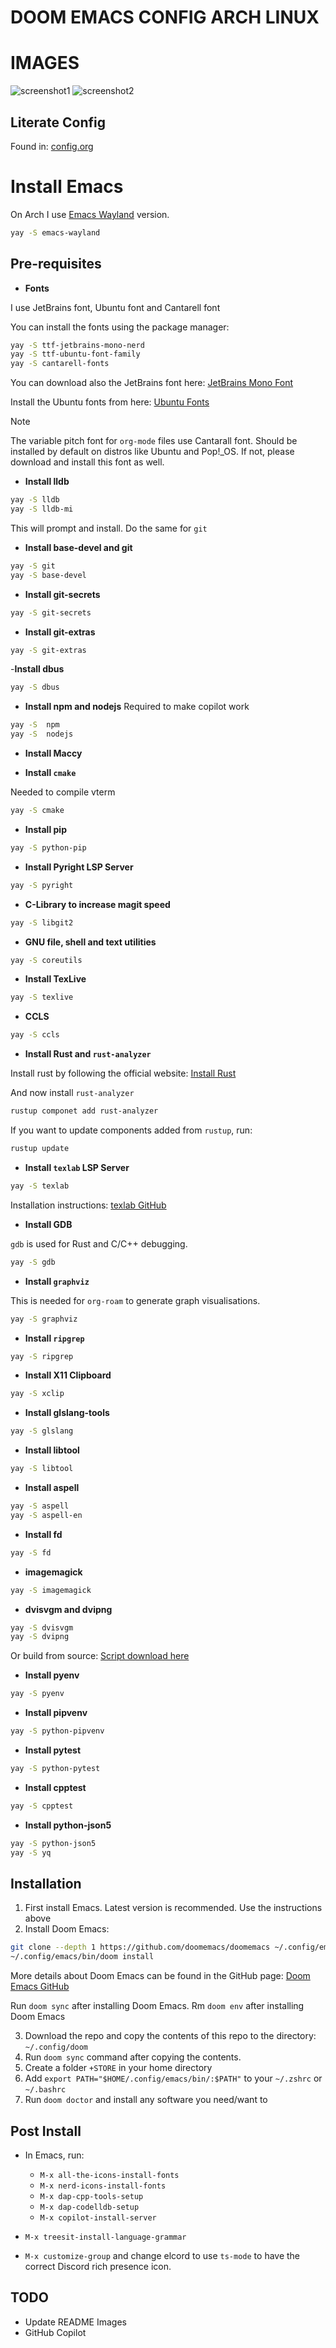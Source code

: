 # DOOM EMACS CONFIG ARCH LINUX

# IMAGES

![screenshot1](./images/screenshot1.png)
![screenshot2](./images/screenshot2.png)

## Literate Config
Found in: [config.org](./config.org)

# Install Emacs
On Arch I use [Emacs Wayland](https://archlinux.org/packages/extra/x86_64/emacs-wayland/) version.

``` bash
yay -S emacs-wayland
```

## Pre-requisites

- **Fonts**

I use JetBrains font, Ubuntu font and Cantarell font

You can install the fonts using the package manager:

``` bash
yay -S ttf-jetbrains-mono-nerd
yay -S ttf-ubuntu-font-family
yay -S cantarell-fonts 
```

You can download also the JetBrains font here: [JetBrains Mono Font](https://www.jetbrains.com/lp/mono/)

Install the Ubuntu fonts from here: [Ubuntu Fonts](https://design.ubuntu.com/font)
> [!NOTE]
> The variable pitch font for `org-mode` files use Cantarall font. Should be installed by default on distros like Ubuntu and Pop!_OS. If not, please download and install this font as well.

- **Install lldb**

``` bash
yay -S lldb
yay -S lldb-mi
```
This will prompt and install. Do the same for `git`

- **Install base-devel and git**

``` bash
yay -S git
yay -S base-devel
```

- **Install git-secrets**

``` bash
yay -S git-secrets
```

- **Install git-extras**

``` bash
yay -S git-extras
```

-**Install dbus**

``` bash
yay -S dbus
```

- **Install npm and nodejs**
Required to make copilot work

``` bash
yay -S  npm
yay -S  nodejs
```

- **Install Maccy**

- **Install `cmake`**

Needed to compile vterm

``` bash
yay -S cmake
```

- **Install pip**

``` bash
yay -S python-pip
```

- **Install Pyright LSP Server**

``` bash
yay -S pyright
```

- **C-Library to increase magit speed**

``` bash
yay -S libgit2
```

- **GNU file, shell and text utilities**

``` bash
yay -S coreutils
```

- **Install TexLive**

``` bash
yay -S texlive
```

- **CCLS**

``` bash
yay -S ccls
```

- **Install Rust and `rust-analyzer`**

Install rust by following the official website: [Install Rust](https://www.rust-lang.org/tools/install)

And now install `rust-analyzer`

``` bash
rustup componet add rust-analyzer
```

If you want to update components added from `rustup`, run:

``` bash
rustup update
```

- **Install `texlab` LSP Server**

``` bash
yay -S texlab
```

Installation instructions: [texlab GitHub](https://github.com/latex-lsp/texlab)

- **Install GDB**

`gdb` is used for Rust and C/C++ debugging.

``` bash
yay -S gdb
```

 - **Install `graphviz`**

This is needed for `org-roam` to generate graph visualisations.

``` bash
yay -S graphviz
```

- **Install `ripgrep`**

``` bash
yay -S ripgrep
```

- **Install X11 Clipboard**

``` bash
yay -S xclip
```

- **Install glslang-tools**

``` bash
yay -S glslang
```

- **Install libtool**

``` bash
yay -S libtool
```

- **Install aspell**

``` bash
yay -S aspell
yay -S aspell-en
```

- **Install fd**

``` bash
yay -S fd
```

- **imagemagick**

``` bash
yay -S imagemagick
```

- **dvisvgm and dvipng**

``` bash
yay -S dvisvgm
yay -S dvipng
```

Or build from source: [Script download here](https://gist.github.com/tobywf/aeeeee63053aaaa841b4032963406684)

- **Install pyenv**

``` bash
yay -S pyenv
```

- **Install pipvenv**

``` bash
yay -S python-pipvenv
```

- **Install pytest**

``` bash
yay -S python-pytest
```

- **Install cpptest**

``` bash
yay -S cpptest
```

- **Install python-json5**

``` bash
yay -S python-json5
yay -S yq
```

## Installation

1. First install Emacs. Latest version is recommended. Use the instructions above
2. Install Doom Emacs:

``` bash
git clone --depth 1 https://github.com/doomemacs/doomemacs ~/.config/emacs
~/.config/emacs/bin/doom install
```
More details about Doom Emacs can be found in the GitHub page: [Doom Emacs GitHub](https://github.com/doomemacs/doomemacs)

Run `doom sync` after installing Doom Emacs.
Rm `doom env` after installing Doom Emacs

3. Download the repo and copy the contents of this repo to the directory: `~/.config/doom`
4. Run `doom sync` command after copying the contents.
5. Create a folder `+STORE` in your home directory
6. Add `export PATH="$HOME/.config/emacs/bin/:$PATH"` to your `~/.zshrc` or `~/.bashrc`
7. Run `doom doctor` and install any software you need/want to

## Post Install

- In Emacs, run:
  - `M-x all-the-icons-install-fonts`
  - `M-x nerd-icons-install-fonts`
  - `M-x dap-cpp-tools-setup`
  - `M-x dap-codelldb-setup`
  - `M-x copilot-install-server`

- `M-x treesit-install-language-grammar`
- `M-x customize-group` and change elcord to use `ts-mode` to have the correct Discord rich presence icon.
## TODO
- Update README Images
- GitHub Copilot
